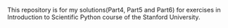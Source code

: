 This repository is for my solutions(Part4, Part5 and Part6) for exercises in Introduction to Scientific Python course of the Stanford University.

